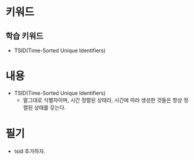 # 키워드

## 학습 키워드

- TSID(Time-Sorted Unique Identifiers)

# 내용

- TSID(Time-Sorted Unique Identifiers)
  - 말그대로 식별자이며, 시간 정렬된 상태라, 시간에 따라 생성한 것들은 항상 정렬된 상태를 갖는다.

# 필기

- tsid 추가하자.
